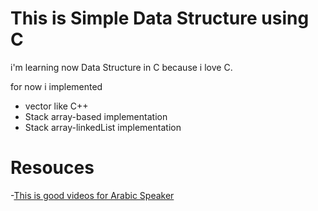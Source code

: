 # This is Simple Data Structure using C

i'm learning now Data Structure in C because i love C.

for now i implemented
- vector like C++
- Stack array-based implementation
- Stack array-linkedList implementation

# Resouces
-[This is good videos for Arabic Speaker](https://www.youtube.com/playlist?list=PLoK2Lr1miEm-5zCzKE8siQezj9rvQlnca)


